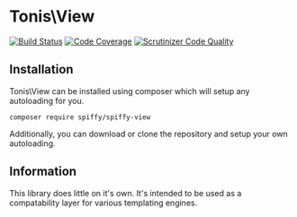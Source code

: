 # Tonis\View

[![Build Status](https://travis-ci.org/tonis-io/view.svg?branch=master)](https://travis-ci.org/tonis-io/view)
[![Code Coverage](https://scrutinizer-ci.com/g/tonis-io/view/badges/coverage.png?b=master)](https://scrutinizer-ci.com/g/tonis-io/view/?branch=master)
[![Scrutinizer Code Quality](https://scrutinizer-ci.com/g/tonis-io/view/badges/quality-score.png?b=master)](https://scrutinizer-ci.com/g/tonis-io/view/?branch=master)

## Installation
Tonis\View can be installed using composer which will setup any autoloading for you.

`composer require spiffy/spiffy-view`

Additionally, you can download or clone the repository and setup your own autoloading.

## Information

This library does little on it's own. It's intended to be used as a compatability layer for various templating engines.
